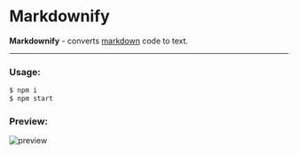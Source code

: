 # Markdownify
**Markdownify** - converts [markdown](https://ru.wikipedia.org/wiki/Markdown) code to text.

---

### Usage:
```Bash
$ npm i
$ npm start
```

### Preview:
![preview](https://user-images.githubusercontent.com/60233692/92944695-fd2d6280-f45c-11ea-94e1-c26ad046e1c7.png)

